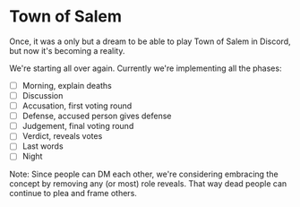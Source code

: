 # Town of Salem
Once, it was a only but a dream to be able to play Town of Salem in Discord, but now it's becoming a reality.

We're starting all over again. Currently we're implementing all the phases:
- [ ] Morning, explain deaths
- [ ] Discussion
- [ ] Accusation, first voting round
- [ ] Defense, accused person gives defense
- [ ] Judgement, final voting round
- [ ] Verdict, reveals votes
- [ ] Last words
- [ ] Night

Note: Since people can DM each other, we're considering embracing the concept by removing any (or most) role reveals. That way dead people can continue to plea and frame others.
